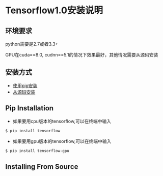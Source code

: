 # Tensorflow1.0安装说明
## 环境要求
python需要是2.7或者3.3+

GPU在cuda==8.0, cudnn==5.1的情况下效果最好，其他情况需要从源码安装
## 安装方式
* [使用pip安装](#pip-installation)
* [从源码安装](#installing-from-source)
## Pip Installation
* 如果要用cpu版本的tensorflow,可以在终端中输入
```bash
$ pip install tensorflow
```
* 如果要用gpu版本的tensorflow,可以在终端中输入
```bash
$ pip install tensorflow-gpu
```

## Installing From Source
